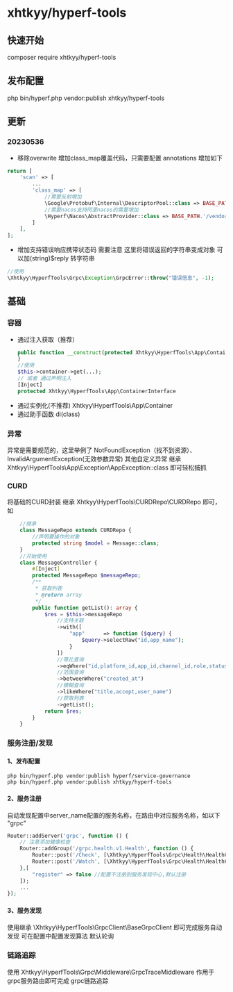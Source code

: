 # xhtkyy/hyperf-tools

## 快速开始

composer require xhtkyy/hyperf-tools

## 发布配置

php bin/hyperf.php vendor:publish xhtkyy/hyperf-tools

## 更新

### 20230536

- 移除overwrite 增加class_map覆盖代码，只需要配置 annotations 增加如下

```php
return [
    'scan' => [
        ...
        'class_map' => [
            //需要反射增加
            \Google\Protobuf\Internal\DescriptorPool::class => BASE_PATH.'/vendor/xhtkyy/hyperf-tools/class_map/protobuf/DescriptorPool.php',
            //需要nacos支持阿里nacos的需要增加
            \Hyperf\Nacos\AbstractProvider::class => BASE_PATH.'/vendor/xhtkyy/hyperf-tools/class_map/nacos/AbstractProvider.php',
        ]
    ],
];
```

- 增加支持错误响应携带状态码
  需要注意 这里将错误返回的字符串变成对象 可以加(string)$reply 转字符串
```php
//使用
\Xhtkyy\HyperfTools\Grpc\Exception\GrpcError::throw("错误信息", -1);
```

## 基础

### 容器

- 通过注入获取（推荐）
   ```php
  public function __construct(protected Xhtkyy\HyperfTools\App\ContainerInterface $container) {
   }
  //使用
  $this->container->get(...);
  // 或者 通过声明注入
  [Inject]
  protected Xhtkyy\HyperfTools\App\ContainerInterface
  ```
- 通过实例化(不推荐)
  Xhtkyy\HyperfTools\App\Container
- 通过助手函数
  di(class)

### 异常

异常是需要规范的，这里举例了 NotFoundException（找不到资源）、InvalidArgumentException(无效参数异常)
其他自定义异常 继承 Xhtkyy\HyperfTools\App\Exception\AppException::class 即可轻松捕抓

### CURD

将基础的CURD封装 继承 Xhtkyy\HyperfTools\CURDRepo\CURDRepo 即可，如

```php
    //继承
    class MessageRepo extends CURDRepo {
        //声明要操作的对象
        protected string $model = Message::class;
    }
    //开始使用
    class MessageController {
        #[Inject]
        protected MessageRepo $messageRepo;
        /**
         * 获取列表
         * @return array
         */
        public function getList(): array {
            $res = $this->messageRepo
                //支持关联
                ->with([
                    "app"      => function ($query) {
                        $query->selectRaw("id,app_name");
                    }
                ])
                //等比查询
                ->eqWhere("id,platform_id,app_id,channel_id,role,status,task_id") //要查询的字段 已经处理判断 请求对象中是否存在
                //范围查询
                ->betweenWhere("created_at")
                //模糊查询
                ->likeWhere("title,accept,user_name")
                //获取列表
                ->getList();
            return $res;
        }
    }
```

### 服务注册/发现

#### 1、发布配置

```
php bin/hyperf.php vendor:publish hyperf/service-governance
php bin/hyperf.php vendor:publish xhtkyy/hyperf-tools
```

#### 2、服务注册

自动发现配置中server_name配置的服务名称，在路由中对应服务名称，如以下 "grpc"

```php
Router::addServer('grpc', function () {
    // 注意添加健康检查
    Router::addGroup('/grpc.health.v1.Health', function () {
        Router::post('/Check', [\Xhtkyy\HyperfTools\Grpc\Health\HealthController::class, 'check']);
        Router::post('/Watch', [\Xhtkyy\HyperfTools\Grpc\Health\HealthController::class, 'watch']);
    },[
        "register" => false //配置不注册到服务发现中心,默认注册
    ]);
    ...
});
```

#### 3、服务发现

使用继承 \Xhtkyy\HyperfTools\GrpcClient\BaseGrpcClient 即可完成服务自动发现 可在配置中配置发现算法 默认轮询

### 链路追踪

使用 Xhtkyy\HyperfTools\Grpc\Middleware\GrpcTraceMiddleware 作用于grpc服务路由即可完成 grpc链路追踪